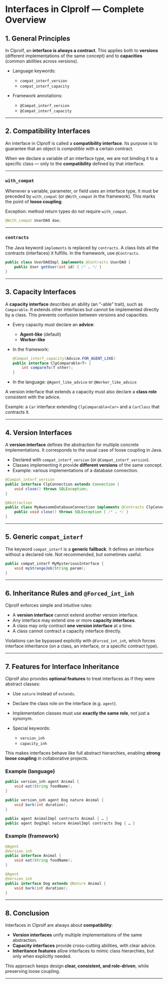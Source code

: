 # Interfaces in Clprolf — Complete Overview

## 1. General Principles

In Clprolf, an **interface is always a contract**.
This applies both to **versions** (different implementations of the same concept) and to **capacities** (common abilities across versions).

* Language keywords:

  * `compat_interf_version`
  * `compat_interf_capacity`

* Framework annotations:

  * `@Compat_interf_version`
  * `@Compat_interf_capacity`

---

## 2. Compatibility Interfaces

An interface in Clprolf is called a **compatibility interface**.
Its purpose is to guarantee that an object is *compatible* with a certain contract.

When we declare a variable of an interface type, we are not binding it to a specific class — only to the **compatibility** defined by that interface.

---

### `with_compat`

Whenever a variable, parameter, or field uses an interface type, it must be preceded by `with_compat` (or `@With_compat` in the framework).
This marks the point of **loose coupling**.

Exception: method return types do not require `with_compat`.

```java
@With_compat UserDAO dao;
```

---

### `contracts`

The Java keyword `implements` is replaced by `contracts`.
A class lists all the contracts (interfaces) it fulfills.
In the framework, use `@Contracts`.

```java
public class UserDAOImpl implements @Contracts UserDAO {
    public User getUser(int id) { /* … */ }
}
```

---

## 3. Capacity Interfaces

A **capacity interface** describes an ability (an “-able” trait), such as `Comparable`.
It extends other interfaces but cannot be implemented directly by a class.
This prevents confusion between versions and capacities.

* Every capacity must declare an **advice**:

  * **Agent-like** (default)
  * **Worker-like**

* In the framework:

  ```java
  @Compat_interf_capacity(Advice.FOR_AGENT_LIKE)
  public interface ClpComparable<T> {
      int compareTo(T other);
  }
  ```

* In the language:
  `@Agent_like_advice` or `@Worker_like_advice`

A version interface that extends a capacity must also declare a **class role** consistent with the advice.

Example: a `Car` interface extending `ClpComparable<Car>` and a `CarClass` that contracts it.

---

## 4. Version Interfaces

A **version interface** defines the abstraction for multiple concrete implementations.
It corresponds to the usual case of loose coupling in Java.

* Declared with `compat_interf_version` (or `@Compat_interf_version`).
* Classes implementing it provide **different versions** of the same concept.
* Example: various implementations of a database connection.

```java
@Compat_interf_version
public interface ClpConnection extends Connection {
    void close() throws SQLException;
}

@Abstraction
public class MyAwesomeDatabaseConnection implements @Contracts ClpConnection {
    public void close() throws SQLException { /* … */ }
}
```

---

## 5. Generic `compat_interf`

The keyword `compat_interf` is a **generic fallback**.
It defines an interface without a declared role.
Not recommended, but sometimes useful.

```java
public compat_interf MyMysteriousInterface {
    void myStrangeJob(String param);
}
```

---

## 6. Inheritance Rules and `@Forced_int_inh`

Clprolf enforces simple and intuitive rules:

* A **version interface** cannot extend another version interface.
* Any interface may extend one or more **capacity interfaces**.
* A class may only contract **one version interface** at a time.
* A class cannot contract a capacity interface directly.

Violations can be bypassed explicitly with `@Forced_int_inh`, which forces interface inheritance (on a class, an interface, or a specific contract type).

---

## 7. Features for Interface Inheritance

Clprolf also provides **optional features** to treat interfaces as if they were abstract classes:

* Use `nature` instead of `extends`.
* Declare the class role on the interface (e.g. `agent`).
* Implementation classes must use **exactly the same role**, not just a synonym.
* Special keywords:

  * `version_inh`
  * `capacity_inh`

This makes interfaces behave like full abstract hierarchies, enabling **strong loose coupling** in collaborative projects.

### Example (language)

```java
public version_inh agent Animal {
    void eat(String foodName);
}

public version_inh agent Dog nature Animal {
    void bark(int duration);
}

public agent AnimalImpl contracts Animal { … }
public agent DogImpl nature AnimalImpl contracts Dog { … }
```

### Example (framework)

```java
@Agent
@Version_inh
public interface Animal {
    void eat(String foodName);
}

@Agent
@Version_inh
public interface Dog extends @Nature Animal {
    void bark(int duration);
}
```

---

## 8. Conclusion

Interfaces in Clprolf are always about **compatibility**:

* **Version interfaces** unify multiple implementations of the same abstraction.
* **Capacity interfaces** provide cross-cutting abilities, with clear advice.
* **Inheritance features** allow interfaces to mimic class hierarchies, but only when explicitly needed.

This approach keeps design **clear, consistent, and role-driven**, while preserving loose coupling.

---
